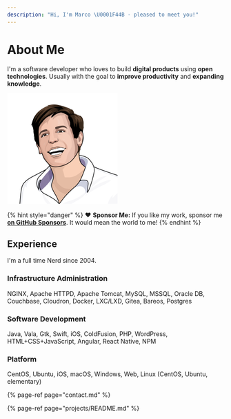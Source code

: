 ```yaml
---
description: "Hi, I'm Marco \U0001F44B️ - pleased to meet you!"
---
```


# About Me

I'm a software developer who loves to build **digital products** using **open technologies**. Usually with the goal to **improve productivity** and **expanding knowledge**.

![Marco Betschart](.gitbook/assets/marco-betschart.png)

{% hint style="danger" %}
❤️ **Sponsor Me:** If you like my work, sponsor me [**on GitHub Sponsors**](https://github.com/sponsors/marbetschar). It would mean the world to me!
{% endhint %}

## Experience

I'm a full time Nerd since 2004.

### Infrastructure Administration

NGINX, Apache HTTPD, Apache Tomcat, MySQL, MSSQL, Oracle DB, Couchbase, Cloudron, Docker, LXC/LXD, Gitea, Bareos, Postgres

### Software Development

Java, Vala, Gtk, Swift, iOS, ColdFusion, PHP, WordPress, HTML+CSS+JavaScript, Angular, React Native, NPM

### Platform

CentOS, Ubuntu, iOS, macOS, Windows, Web, Linux (CentOS, Ubuntu, elementary)

{% page-ref page="contact.md" %}

{% page-ref page="projects/README.md" %}

